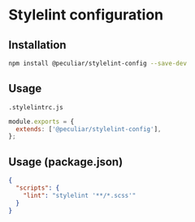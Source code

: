 # Stylelint configuration

## Installation

```bash
npm install @peculiar/stylelint-config --save-dev
```

## Usage

`.stylelintrc.js`
```js
module.exports = {
  extends: ['@peculiar/stylelint-config'],
};
```

## Usage (package.json)

```json
{
  "scripts": {
    "lint": "stylelint '**/*.scss'"
  }
}
```